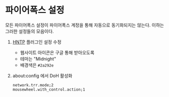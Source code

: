 파이어폭스 설정
========
모든 파이어폭스 설정이 파이어폭스 계정을 통해 자동으로 동기화되지는 않는다.
이하는 그러한 설정들의 모음이다.

1.  [HNTP] 플러그인 설정 수정

    - 웹사이트 아이콘은 구글 통해 받아오도록
    - 테마는 "Midnight"
    - 배경색은 `#2a292e`

2.  about:config 에서 DoH 활성화

    ```
    network.trr.mode;2
    mousewheel.with_control.action;1
    ```

[HNTP]: https://github.com/quodroc/HumbleNewTabPage
